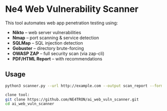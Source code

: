 # Ne4 Web Vulnerability Scanner

This tool automates web app penetration testing using:

- **Nikto** – web server vulnerabilities
- **Nmap** – port scanning & service detection
- **SQLMap** – SQL injection detection
- **Gobuster** – directory brute-forcing
- **OWASP ZAP** – full security scan (via zap-cli)
- **PDF/HTML Report** – with recommendations

## Usage

```bash
python3 scanner.py --url http://example.com --output scan_report --format pdf

clone tool:
git clone https://github.com/NE4TRON/ai_web_vuln_scanner.git 
cd ai_web_vuln_scanner
